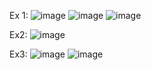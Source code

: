 Ex 1:
![image](https://github.com/MistreanuEmanuela/PMP-2023/assets/100144278/d94f21eb-1892-4d1b-bc5c-597798df672a)
![image](https://github.com/MistreanuEmanuela/PMP-2023/assets/100144278/bc3a4d12-44a1-49a7-b72c-00a2329921ab)
![image](https://github.com/MistreanuEmanuela/PMP-2023/assets/100144278/a94d171a-d8ec-4586-b423-fa033c46ab4d)

Ex2: 
![image](https://github.com/MistreanuEmanuela/PMP-2023/assets/100144278/30db3330-7cea-4b79-ad32-aad9849e78aa)

Ex3:
![image](https://github.com/MistreanuEmanuela/PMP-2023/assets/100144278/872c909a-6c31-40b1-9270-1cdb13604d74)
![image](https://github.com/MistreanuEmanuela/PMP-2023/assets/100144278/41de563c-fb86-46cd-956a-cc269eebe56c)
